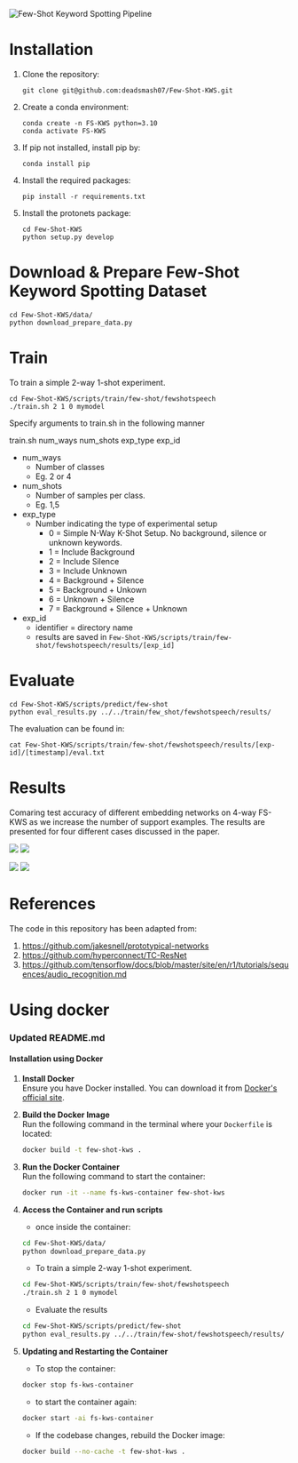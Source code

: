 ![Few-Shot Keyword Spotting Pipeline](figures/Pipeline.png)


# Installation

1. Clone the repository:  

    ```
    git clone git@github.com:deadsmash07/Few-Shot-KWS.git 
    ``` 

2.  Create a conda environment:

    ```
    conda create -n FS-KWS python=3.10
    conda activate FS-KWS
    ```

3.  If pip not installed, install pip by:

    ```
    conda install pip 
    ```

4.  Install the required packages:

    ```
    pip install -r requirements.txt
    ```

5.  Install the protonets package:

    ```
    cd Few-Shot-KWS
    python setup.py develop
    ```

# Download & Prepare Few-Shot Keyword Spotting Dataset

```
cd Few-Shot-KWS/data/
python download_prepare_data.py
```
# Train

To train a simple 2-way 1-shot experiment.

```
cd Few-Shot-KWS/scripts/train/few-shot/fewshotspeech
./train.sh 2 1 0 mymodel
```
Specify arguments to train.sh in the following manner

train.sh num_ways num_shots exp_type exp_id

- num_ways  
    + Number of classes
    + Eg. 2 or 4
- num_shots
    + Number of samples per class.
    + Eg. 1,5
- exp_type
    + Number indicating the type of experimental setup
        - 0 = Simple N-Way K-Shot Setup. No background, silence or unknown keywords.
        - 1 = Include Background
        - 2 = Include Silence
        - 3 = Include Unknown 
        - 4 = Background + Silence 
        - 5 = Background + Unkown
        - 6 = Unknown + Silence
        - 7 = Background + Silence + Unknown
- exp_id
    + identifier = directory name
    + results are saved in `Few-Shot-KWS/scripts/train/few-shot/fewshotspeech/results/[exp_id]`


# Evaluate

```
cd Few-Shot-KWS/scripts/predict/few-shot
python eval_results.py ../../train/few_shot/fewshotspeech/results/
```

The evaluation can be found in:  
```
cat Few-Shot-KWS/scripts/train/few-shot/fewshotspeech/results/[exp-id]/[timestamp]/eval.txt
```

# Results

Comaring test accuracy of different embedding networks on 4-way FS-KWS as we increase the number of support examples. The results are presented for four different cases discussed in the paper.

![](results/performance-Core.png) ![](results/performance-Core+Background.png)

![](results/performance-Core+Unknown.png) ![](results/performance-Core+Unknown+Background+Silence.png)


# References

The code in this repository has been adapted from:

1. https://github.com/jakesnell/prototypical-networks
2. https://github.com/hyperconnect/TC-ResNet
3. https://github.com/tensorflow/docs/blob/master/site/en/r1/tutorials/sequences/audio_recognition.md

# Using docker
### **Updated README.md**

#### **Installation using Docker**

1. **Install Docker**  
   Ensure you have Docker installed. You can download it from [Docker's official site](https://www.docker.com/).

2. **Build the Docker Image**  
   Run the following command in the terminal where your `Dockerfile` is located:
   ```bash
   docker build -t few-shot-kws .
    ```

3.  **Run the Docker Container**  
    Run the following command to start the container:
    ```bash
    docker run -it --name fs-kws-container few-shot-kws
    ```

4. **Access the Container and run scripts**  
    - once inside the container:
    ```bash
    cd Few-Shot-KWS/data/
    python download_prepare_data.py
    ```
    - To train a simple 2-way 1-shot experiment.
    ```bash
    cd Few-Shot-KWS/scripts/train/few-shot/fewshotspeech
    ./train.sh 2 1 0 mymodel
    ```
    - Evaluate the results
    ```bash
    cd Few-Shot-KWS/scripts/predict/few-shot
    python eval_results.py ../../train/few-shot/fewshotspeech/results/
    ```

5. **Updating and Restarting the Container**

    - To stop the container:
    ```bash
    docker stop fs-kws-container
    ```
    - to start the container again:
    ```bash
    docker start -ai fs-kws-container
    ```
    - If the codebase changes, rebuild the Docker image:
    ```bash
    docker build --no-cache -t few-shot-kws .
    ```
    

